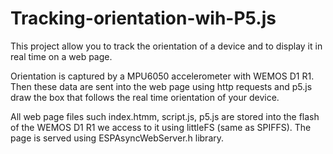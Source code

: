 # Tracking-orientation-wih-P5.js
This project allow you to track the orientation of a device and to display it in real time on a web page.

Orientation is captured by a MPU6050 accelerometer with WEMOS D1 R1. Then these data are sent into the web page using http requests and p5.js draw the box that follows the real time orientation of your device.

All web page files such index.htmm, script.js, p5.js are stored into the flash of the WEMOS D1 R1 we access to it using littleFS (same as SPIFFS). The page is served using  ESPAsyncWebServer.h library.

